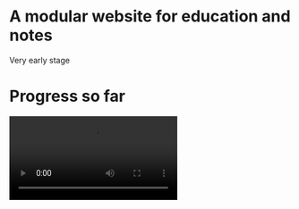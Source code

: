 # A modular website for education and notes
Very early stage

# Progress so far
![preview](https://cdn.discordapp.com/attachments/834802337381744660/1096902948681953350/page.mp4)